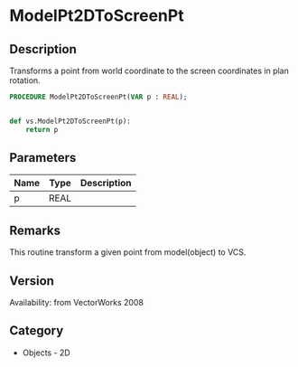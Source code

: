 # ModelPt2DToScreenPt

## Description
Transforms a point from world coordinate to the screen coordinates in plan rotation.

```pascal
PROCEDURE ModelPt2DToScreenPt(VAR p : REAL);
```

```python

def vs.ModelPt2DToScreenPt(p):
    return p
```

## Parameters
|Name|Type|Description|
|---|---|---|
|p|REAL||

## Remarks
This routine transform  a given point from model(object) to VCS.

## Version
Availability: from VectorWorks 2008
## Category
* Objects - 2D

